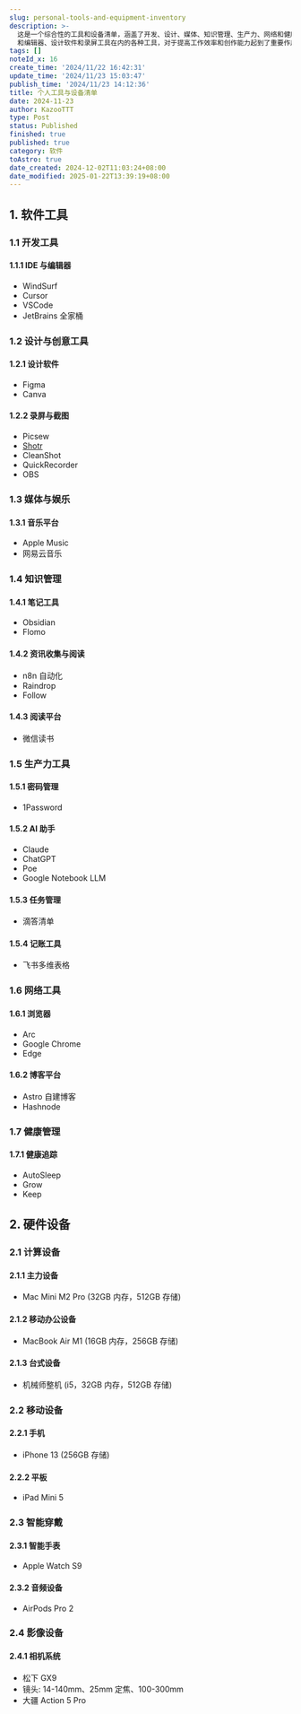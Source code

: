 ```yaml
---
slug: personal-tools-and-equipment-inventory
description: >-
  这是一个综合性的工具和设备清单，涵盖了开发、设计、媒体、知识管理、生产力、网络和健康方面的各种工具。包括开发 IDE
  和编辑器、设计软件和录屏工具在内的各种工具，对于提高工作效率和创作能力起到了重要作用。此外，这个列表中还包括了一些专业级别的设备，如计算机、手机和平板电脑，以及一些帮助个人管理时间和任务的工具。
tags: []
noteId_x: 16
create_time: '2024/11/22 16:42:31'
update_time: '2024/11/23 15:03:47'
publish_time: '2024/11/23 14:12:36'
title: 个人工具与设备清单
date: 2024-11-23
author: KazooTTT
type: Post
status: Published
finished: true
published: true
category: 软件
toAstro: true
date_created: 2024-12-02T11:03:24+08:00
date_modified: 2025-01-22T13:39:19+08:00
---
```


## 1. 软件工具

### 1.1 开发工具

#### 1.1.1 IDE 与编辑器

- WindSurf
- Cursor
- VSCode
- JetBrains 全家桶

### 1.2 设计与创意工具

#### 1.2.1 设计软件

- Figma
- Canva

#### 1.2.2 录屏与截图

- Picsew
- [Shotr](https://shottr.cc/)
- CleanShot
- QuickRecorder
- OBS

### 1.3 媒体与娱乐

#### 1.3.1 音乐平台

- Apple Music
- 网易云音乐

### 1.4 知识管理

#### 1.4.1 笔记工具

- Obsidian
- Flomo

#### 1.4.2 资讯收集与阅读

- n8n 自动化
- Raindrop
- Follow

#### 1.4.3 阅读平台

- 微信读书

### 1.5 生产力工具

#### 1.5.1 密码管理

- 1Password

#### 1.5.2 AI 助手

- Claude
- ChatGPT
- Poe
- Google Notebook LLM

#### 1.5.3 任务管理

- 滴答清单

#### 1.5.4 记账工具

- 飞书多维表格

### 1.6 网络工具

#### 1.6.1 浏览器

- Arc
- Google Chrome
- Edge

#### 1.6.2 博客平台

- Astro 自建博客
- Hashnode

### 1.7 健康管理

#### 1.7.1 健康追踪

- AutoSleep
- Grow
- Keep

## 2. 硬件设备

### 2.1 计算设备

#### 2.1.1 主力设备

- Mac Mini M2 Pro (32GB 内存，512GB 存储)

#### 2.1.2 移动办公设备

- MacBook Air M1 (16GB 内存，256GB 存储)

#### 2.1.3 台式设备

- 机械师整机 (i5，32GB 内存，512GB 存储)

### 2.2 移动设备

#### 2.2.1 手机

- iPhone 13 (256GB 存储)

#### 2.2.2 平板

- iPad Mini 5

### 2.3 智能穿戴

#### 2.3.1 智能手表

- Apple Watch S9

#### 2.3.2 音频设备

- AirPods Pro 2

### 2.4 影像设备

#### 2.4.1 相机系统

- 松下 GX9
- 镜头: 14-140mm、25mm 定焦、100-300mm
- 大疆 Action 5 Pro
